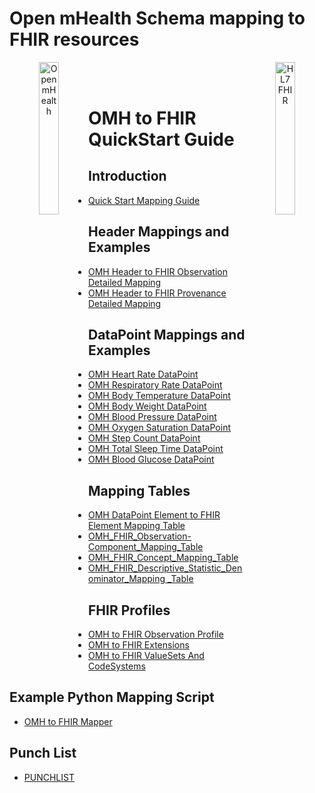 # Open mHealth Schema mapping to FHIR resources

<header>
<a href="https://www.openmhealth.org/">
<img style="float: left" width="25%" height="25%" src="https://www.openmhealth.org/wp-content/themes/openmhealth2015/dist/images/logo@2x.png" alt="Open mHealth">
</a>


<a href="http://hl7.org/fhir">
<img style="float: right" width="25%" height="25%" src="http://build.fhir.org/assets/images/fhir-logo-www.png" alt="HL7 FHIR">
</a>

<br/>

</header>


OMH to FHIR QuickStart Guide
===

Introduction
---
- [Quick Start Mapping Guide](quickstart.md)


Header Mappings and Examples
---
- [OMH Header to FHIR Observation Detailed Mapping](readme_pages/OMH%20Header%20to%20FHIR%20Observation%20Detailed%20Mapping.md)
- [OMH Header to FHIR Provenance Detailed Mapping](reame_pages/OMH%20Header%20to%20FHIR%20Provenance%20Detailed%20Mapping.md)


DataPoint Mappings and Examples
---
- [OMH Heart Rate DataPoint](reame_pages/datapoint-mapping/OMH%20HeartRate%20DataPoint.md)
- [OMH Respiratory Rate DataPoint](reame_pages/datapoint-mapping/OMH%20Respiratory%20Rate%20DataPoint.md)
- [OMH Body Temperature DataPoint](reame_pages/datapoint-mapping/OMH%20Body%20Temperature%20DataPoint.md)
- [OMH Body Weight DataPoint](reame_pages/datapoint-mapping/OMH%20Body%20Weight%20DataPoint.md)
- [OMH Blood Pressure DataPoint](reame_pages/datapoint-mapping/OMH%20Blood%20Pressure%20DataPoint.md)
- [OMH Oxygen Saturation DataPoint](reame_pages/datapoint-mapping/OMH%20Oxygen%20Saturation%20DataPoint.md)
- [OMH Step Count DataPoint](reame_pages/datapoint-mapping/OMH%20Step%20Count%20DataPoint.md)
- [OMH Total Sleep Time DataPoint](reame_pages/datapoint-mapping/OMH%20Total%20Sleep%20Time%20DataPoint.md)
- [OMH Blood Glucose DataPoint](reame_pages/datapoint-mapping/OMH%20Blood%20Glucose%20DataPoint.md)


Mapping Tables
---
- [OMH DataPoint Element to FHIR Element Mapping Table](reame_pages/OMH_FHIR_Observation-Component_Mapping_Table.md)
- [OMH_FHIR_Observation-Component_Mapping_Table](OMH_FHIR_Observation-Component_Mapping_Table.md)
- [OMH_FHIR_Concept_Mapping_Table](OMH_FHIR_Concept_Mapping_Table.md)
- [OMH_FHIR_Descriptive_Statistic_Denominator_Mapping _Table](reame_pages/OMH_FHIR_Descriptive_Statistic_Denominator_Mapping%20_Table.md)

FHIR Profiles
---
- [OMH to FHIR Observation Profile](reame_pages/OMH%20to%20FHIR%20Observation%20Profile.md)
- [OMH to FHIR Extensions](reame_pages/OMH%20to%20FHIR%20Extensions.md)
- [OMH to FHIR ValueSets And CodeSystems](reame_pages/OMH%20to%20FHIR%20ValueSets%20And%20CodeSystems.md)

Example Python Mapping Script
---
- [OMH to FHIR Mapper](reame_pages/OMH%20to%20FHIR%20Mapper.md)

Punch List
---
- [PUNCHLIST](reame_pages/PUNCHLIST.md)

